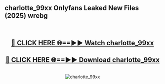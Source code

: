 <h2>charlotte_99xx Onlyfans Leaked New Files (2025) wrebg</h2>
<br>
<div align="center">
<h2><a href="https://mediafiles.top/charlotte_99xx&ref=git" rel="nofollow">🔴 CLICK HERE 🌐==►► Watch charlotte_99xx</a></h2>
<h2><a href="https://mediafiles.top/charlotte_99xx&ref=git" rel="nofollow">🔴 CLICK HERE 🌐==►► Download charlotte_99xx</a></h2>
<br>
<a href="https://mediafiles.top/charlotte_99xx&ref=git" rel="nofollow" data-target="animated-image.originalLink"><img src="https://i.ibb.co.com/xMMVF88/686577567.gif" alt="charlotte_99xx" style="max-width: 100%; display: inline-block;" data-target="animated-image.originalImage"></a>
</div>
<br>
<br>